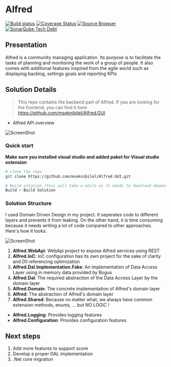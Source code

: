 # Alfred 
[![Build status](https://ci.appveyor.com/api/projects/status/ol7r703e1rmagn44?svg=true)](https://ci.appveyor.com/project/mseknibilel/alfred)
[![Coverage Status](https://coveralls.io/repos/github/mseknibilel/Alfred/badge.svg?branch=master)](https://coveralls.io/github/mseknibilel/Alfred?branch=master)
[![Source Browser](https://img.shields.io/badge/Browse-Source-green.svg)](http://sourcebrowser.io/Browse/mseknibilel/Alfred)
[![SonarQube Tech Debt](https://img.shields.io/sonar/http/sonar.qatools.ru/ru.yandex.qatools.allure:allure-core/tech_debt.svg)](https://sonarqube.com/dashboard/index/1191532)

Presentation
-----------------

Alfred is a community managing application. Its purpose is to facilitate the tasks of planning and monitoring the work of a group of people. It also comes with additional features inspired from the agile world such as displaying backlog, settings goals and reporting KPIs

Solution Details
-----------------

> This repo contains the backend part of Alfred. If you are looking for the frontend, you can find it here https://github.com/mseknibilel/Alfred.GUI

* Alfred API overview

![ScreenShot](http://i.imgur.com/HdCIVdb.png)

### Quick start
**Make sure you installed visual studio and added paket for Visual studio extension**

```bash
# clone the repo
git clone https://github.com/mseknibilel/Alfred.GUI.git

# Build solution (this will take a while as it needs to download dependencies)
Build > Build Solution
```

### Solution Structure
I used Domain Driven Design in my project. It seperates code to different layers and prevents it from leaking. On the other hand, it is time consuming because it needs writing a lot of code compared to other approaches. Here's how it looks:

![ScreenShot](http://i.imgur.com/CrLpzsm.png)

  1. **Alfred.WebApi**: WebApi project to expose Alfred services using REST
  2. **Alfred.IoC**: IoC configuration has its own project for the sake of clarity and Dll referencing optimization
  3. **Alfred.Dal.Implementation.Fake**: An implementation of Data Access Layer using in memory data provided by Bogus
  4. **Alfred.Dal**: The required abstraction of the Data Access Layer by the domain layer
  5. **Alfred.Domain**: The concrete implementation of Alfred's domain layer
  6. **Alfred**: The abstraction of Alfred's domain layer
  7. **Alfred.Shared**: Because no matter what, we always have common extension methods, enums, ... but NO LOGIC !
  
  - **Alfred.Logging**: Provides logging features
  - **Alfred.Configuration**: Provides configuration features
  
  Next steps
-----------------

  1. Add more features to support score
  2. Develop a proper DAL implementation
  3. .Net core migration

